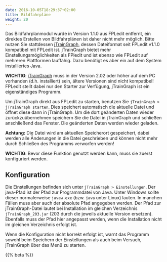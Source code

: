 ```yaml
---
date: 2016-10-05T18:29:37+02:00
title: Bildfahrpläne
weight: 20
---
```



Das Bildfahrplanmodul wurde in Version 1.1.0 aus FPLedit entfernt, ein direktes Erstellen von Bildfahrplänen ist daher nicht mehr möglich. Bitte nutzen Sie stattdessen [jTrainGraph](http://kinzigtalbahn.bplaced.net/homepage/programme.html), dessen Dateiformat seit FPLedit v1.1.0 kompatibel mit FPLedit ist. jTrainGraph bietet mehr Einstellungsmöglichkeiten als FPledit und ist ebenso wie FPLedit auf mehreren Plattformen lauffähig. Dazu benötigt es aber ein auf dem System installiertes Java.

**WICHTIG**: [jTrainGraph](http://kinzigtalbahn.bplaced.net/homepage/programme.html) muss in der Version 2.02 oder höher auf dem PC vorhanden (d.h. installiert) sein, ältere Versionen sind nicht kompatibel! FPLedit stellt dabei nur den Starter zur Verfügung, jTrainGraph ist ein eigenständiges Programm.

Um jTrainGraph direkt aus FPLedit zu starten, benutzen Sie `jTrainGraph > jTrainGraph starten`. Dies speichert automatisch die aktuelle Datei und öffnet diese dann in jTrainGraph. Um die dort geänderten Daten wieder zurückzuübernehmen speichern Sie die Datei in jTrainGraph und schließen anschließend das Fenster. Die geänderten Daten werden wieder geladen.

**Achtung:** Die Datei wird am aktuellen Speicherort gespeichert, dabei werden alle Änderungen in die Datei geschrieben und können nicht mehr durch Schließen des Programms verworfen werden!

**WICHTIG**: Bevor diese Funktion genutzt werden kann, muss sie zuerst konfiguriert werden.

## Konfiguration
Die Einstellungen befinden sich unter `jTrainGraph > Einstellungen`. Der java-Pfad ist der Pfad zur Programmdatei von Java. Unter Windows sollte dieser normalerweise `javaw.exe` (bzw. `java` unter Linux) lauten. In manchen Fällen muss aber auch der absolute Pfad angegeben werden. Der Pfad zur jTrainGraph-Datei lautet bei Installation im gleichen Verzeichnis `jTrainGraph_203.jar` (203 durch die jeweils aktuelle Version ersetzen). Ebenfalls muss der Pfad hier angepasst werden, wenn die Installation nicht im gleichen Verzeichnis erfolgt ist.

Wenn die Konfiguration nicht korrekt erfolgt ist, warnt das Programm sowohl beim Speichern der Einstellungen als auch beim Versuch, jTrainGraph über das Menü zu starten.

{{% beta %}}
